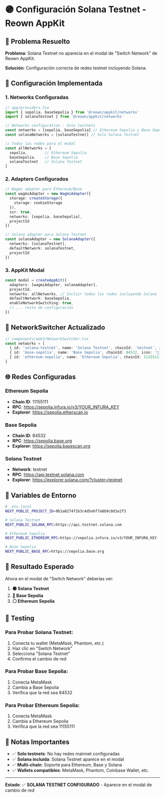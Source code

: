 # 🟣 **Configuración Solana Testnet - Reown AppKit**

## 🎯 **Problema Resuelto**

**Problema**: Solana Testnet no aparecía en el modal de "Switch Network" de Reown AppKit.

**Solución**: Configuración correcta de redes testnet incluyendo Solana.

## 🔧 **Configuración Implementada**

### **1. Networks Configuradas**
```typescript
// app/providers.tsx
import { sepolia, baseSepolia } from '@reown/appkit/networks'
import { solanaTestnet } from '@reown/appkit/networks'

// Networks configuration - Solo testnets
const networks = [sepolia, baseSepolia] // Ethereum Sepolia y Base Sepolia
const solanaNetworks = [solanaTestnet] // Solo Solana Testnet

// Todas las redes para el modal
const allNetworks = [
  sepolia,        // Ethereum Sepolia
  baseSepolia,    // Base Sepolia  
  solanaTestnet   // Solana Testnet
]
```

### **2. Adapters Configurados**
```typescript
// Wagmi adapter para Ethereum/Base
const wagmiAdapter = new WagmiAdapter({
  storage: createStorage({
    storage: cookieStorage
  }),
  ssr: true,
  networks: [sepolia, baseSepolia],
  projectId
})

// Solana adapter para Solana Testnet
const solanaAdapter = new SolanaAdapter({
  networks: [solanaTestnet],
  defaultNetwork: solanaTestnet,
  projectId
})
```

### **3. AppKit Modal**
```typescript
const modal = createAppKit({
  adapters: [wagmiAdapter, solanaAdapter],
  projectId,
  networks: allNetworks, // Incluir todas las redes incluyendo Solana
  defaultNetwork: baseSepolia,
  enableNetworkSwitching: true,
  // ... resto de configuración
})
```

## 🎨 **NetworkSwitcher Actualizado**

```typescript
// components/web3/NetworkSwitcher.tsx
const networks = [
  { id: 'solana-testnet', name: 'Solana Testnet', chainId: 'testnet', icon: '🟣' },
  { id: 'base-sepolia', name: 'Base Sepolia', chainId: 84532, icon: '🔵' },
  { id: 'ethereum-sepolia', name: 'Ethereum Sepolia', chainId: 11155111, icon: '⚪' },
]
```

## 🌐 **Redes Configuradas**

### **Ethereum Sepolia**
- **Chain ID**: 11155111
- **RPC**: https://sepolia.infura.io/v3/YOUR_INFURA_KEY
- **Explorer**: https://sepolia.etherscan.io

### **Base Sepolia**
- **Chain ID**: 84532
- **RPC**: https://sepolia.base.org
- **Explorer**: https://sepolia.basescan.org

### **Solana Testnet**
- **Network**: testnet
- **RPC**: https://api.testnet.solana.com
- **Explorer**: https://explorer.solana.com/?cluster=testnet

## 🔧 **Variables de Entorno**

```bash
# .env.local
NEXT_PUBLIC_PROJECT_ID=9b1a8274f2b3c4d5e6f7a8b9c0d1e2f3

# Solana Testnet
NEXT_PUBLIC_SOLANA_RPC=https://api.testnet.solana.com

# Ethereum Sepolia
NEXT_PUBLIC_ETHEREUM_RPC=https://sepolia.infura.io/v3/YOUR_INFURA_KEY

# Base Sepolia
NEXT_PUBLIC_BASE_RPC=https://sepolia.base.org
```

## 🎯 **Resultado Esperado**

Ahora en el modal de "Switch Network" deberías ver:

1. **🟣 Solana Testnet**
2. **🔵 Base Sepolia** 
3. **⚪ Ethereum Sepolia**

## 🚀 **Testing**

### **Para Probar Solana Testnet:**
1. Conecta tu wallet (MetaMask, Phantom, etc.)
2. Haz clic en "Switch Network"
3. Selecciona "Solana Testnet"
4. Confirma el cambio de red

### **Para Probar Base Sepolia:**
1. Conecta MetaMask
2. Cambia a Base Sepolia
3. Verifica que la red sea 84532

### **Para Probar Ethereum Sepolia:**
1. Conecta MetaMask
2. Cambia a Ethereum Sepolia
3. Verifica que la red sea 11155111

## 📝 **Notas Importantes**

- ✅ **Solo testnets**: No hay redes mainnet configuradas
- ✅ **Solana incluida**: Solana Testnet aparece en el modal
- ✅ **Multi-chain**: Soporte para Ethereum, Base y Solana
- ✅ **Wallets compatibles**: MetaMask, Phantom, Coinbase Wallet, etc.

---

**Estado**: ✅ **SOLANA TESTNET CONFIGURADO** - Aparece en el modal de cambio de red

